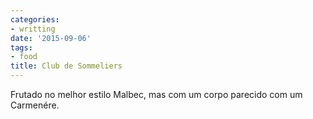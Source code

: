 ```yaml
---
categories:
- writting
date: '2015-09-06'
tags:
- food
title: Club de Sommeliers
---
```


Frutado no melhor estilo Malbec, mas com um corpo parecido com um Carmenére.